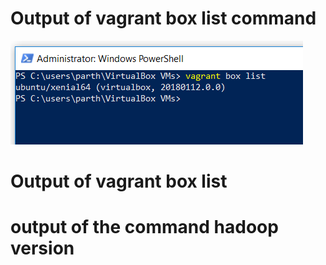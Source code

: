 # Output of vagrant box list command
![alt text](https://github.com/parthvaghasiya13/itmd-521/blob/master/images/element-1.PNG)

# Output of vagrant box list
# output of the command hadoop version
